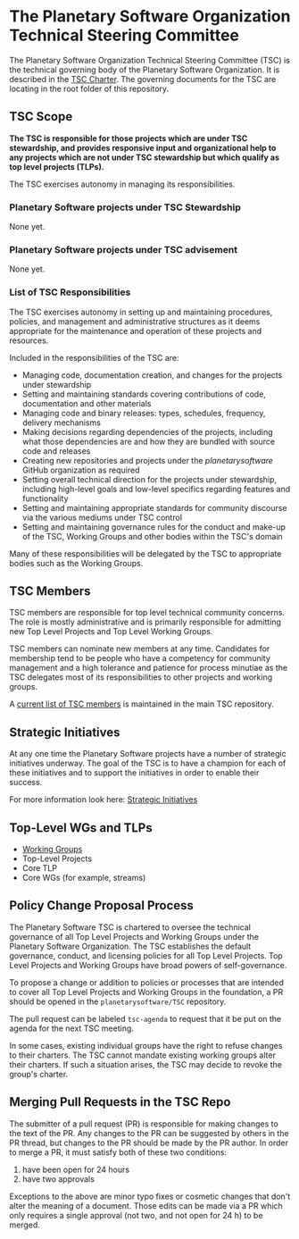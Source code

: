 # The Planetary Software Organization Technical Steering Committee

The Planetary Software Organization Technical Steering Committee (TSC) is the technical
governing body of the Planetary Software Organization. It is described in the
[TSC Charter][].
The governing documents for the TSC are locating in the root folder of this repository.

## TSC Scope

**The TSC is responsible for those projects which are under TSC stewardship, and provides responsive input and organizational help to any projects which are not under TSC stewardship but which qualify as top level projects (TLPs).**

The TSC exercises autonomy in managing its responsibilities.


### Planetary Software projects under TSC Stewardship

None yet.


### Planetary Software projects under TSC advisement

None yet.

### List of TSC Responsibilities

The TSC exercises autonomy in setting up and maintaining procedures, policies,
and management and administrative structures as it deems appropriate for the
maintenance and operation of these projects and resources.

Included in the responsibilities of the TSC are:

* Managing code, documentation creation, and changes for the projects under stewardship
* Setting and maintaining standards covering contributions of code,
  documentation and other materials
* Managing code and binary releases: types, schedules, frequency, delivery
  mechanisms
* Making decisions regarding dependencies of the projects,
  including what those dependencies are and how they are bundled with source
  code and releases
* Creating new repositories and projects under the _planetarysoftware_ GitHub organization
  as required
* Setting overall technical direction for the projects under stewardship, including
  high-level goals and low-level specifics regarding features and functionality
* Setting and maintaining appropriate standards for community discourse via the
  various mediums under TSC control
* Setting and maintaining governance rules for the conduct and make-up of the
  TSC, Working Groups and other bodies within the TSC's domain

Many of these responsibilities will be delegated by the TSC to appropriate
bodies such as the Working Groups.

## TSC Members

TSC members are responsible for top level technical community concerns. The role
is mostly administrative and is primarily responsible for admitting new Top Level
Projects and Top Level Working Groups.

TSC members can nominate new members at any time. Candidates for membership tend
to be people who have a competency for community management and a high tolerance
and patience for process minutiae as the TSC delegates most of its responsibilities
to other projects and working groups.

A [current list of TSC members](https://github.com/planetarysoftware/TSC/blob/master/Members.md)
is maintained in the main TSC repository.

## Strategic Initiatives

At any one time the Planetary Software projects have a number of strategic initiatives
underway.  The goal of the TSC is to have a champion for each of these
initiatives and to support the initiatives in order to enable their
success.

For more information look here:
[Strategic Initiatives](https://github.com/planetarysoftware/TSC/blob/master/Strategic-Initiatives.md)

## Top-Level WGs and TLPs

* [Working Groups](Working-Groups.md)
* Top-Level Projects
 * Core TLP
  * Core WGs (for example, streams)

## Policy Change Proposal Process

The Planetary Software TSC is chartered to oversee the technical governance of all Top
Level Projects and Working Groups under the Planetary Software Organization. The TSC
establishes the default governance, conduct, and licensing policies for all Top
Level Projects. Top Level Projects and Working Groups have broad powers of
self-governance.

To propose a change or addition to policies or processes that are intended to
cover all Top Level Projects and Working Groups in the foundation, a PR should
be opened in the `planetarysoftware/TSC` repository.

The pull request can be labeled `tsc-agenda` to request that it be put on the
agenda for the next TSC meeting.

In some cases, existing individual groups have the right to refuse changes to
their charters. The TSC cannot mandate existing working groups alter their
charters. If such a situation arises, the TSC may decide to revoke the group's
charter.

## Merging Pull Requests in the TSC Repo
The submitter of a pull request (PR) is responsible for making changes to the text of the PR.  Any changes to the PR can be suggested by others in the PR thread, but changes to the PR should be made by the PR author.  In order to merge a PR, it must satisfy both of these two conditions:

  1. have been open for 24 hours
  2. have two approvals

Exceptions to the above are minor typo fixes or cosmetic changes that don't alter the meaning of a document.  Those edits can be made via a PR which only requires a single approval (not two, and not open for 24 h) to be merged.

[TSC Charter]: https://github.com/planetarysoftware/TSC/blob/master/TSC-Charter.md
[Project Lifecycle.md]: ./Project-Lifecycle.md
